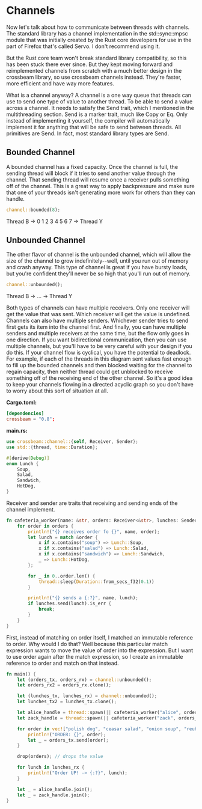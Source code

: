 # Channels
Now let's talk about how to communicate between threads with channels.
The standard library has a channel implementation in the std::sync::mpsc module that was initially
created by the Rust core developers for use in the part of Firefox that's called Servo.
I don't recommend using it.

But the Rust core team won't break standard library compatibility, so this has been stuck there ever since.
But they kept moving forward and reimplemented channels from scratch with a much better design in the
crossbeam library, so use crossbeam channels instead.
They're faster, more efficient and have way more features.

What is a channel anyway?
A channel is a one way queue that threads can use to send one type of value to another thread.
To be able to send a value across a channel.
It needs to satisfy the Send trait, which I mentioned in the multithreading section.
Send is a marker trait, much like Copy or Eq.
Only instead of implementing it yourself, the compiler will automatically implement it for anything that
will be safe to send between threads.
All primitives are Send. In fact, most standard library types are Send.

## Bounded Channel
A bounded channel has a fixed capacity.
Once the channel is full, the sending thread will block if it tries to send another value through the channel.
That sending thread will resume once a receiver pulls something off of the channel.
This is a great way to apply backpressure and make sure that one of your threads isn't generating more
work for others than they can handle.

```rust
channel::bounded(8);
```
Thread B -> 0 1 2 3 4 5 6 7 -> Thread Y

## Unbounded Channel
The other flavor of channel is the unbounded channel, which will allow the size of the channel to grow
indefinitely--well, until you run out of memory and crash anyway.
This type of channel is great if you have bursty loads, but you're confident they'll never be so high
that you'll run out of memory.

```rust
channel::unbounded();
```
Thread B -> ... -> Thread Y


Both types of channels can have multiple receivers.
Only one receiver will get the value that was sent.
Which receiver will get
the value is undefined.
Channels can also have multiple senders.
Whichever sender tries to send first gets its item into the channel first.
And finally, you can have multiple senders and multiple receivers at the same time, but the flow only
goes in one direction. If you want bidirectional communication, then you can use multiple channels, but you'll have to be
very careful with your design if you do this.
If your channel flow is cyclical, you have the potential to deadlock.
For example, if each of the threads in this diagram sent values fast enough to fill up the bounded
channels and then blocked waiting for the channel to regain capacity, then neither thread could get
unblocked to receive something off of the receiving end of the other channel.
So it's a good idea to keep your channels flowing in a directed acyclic graph so you don't have to
worry about this sort of situation at all.

**Cargo.toml:**
```toml
[dependencies]
crossbeam = "0.8";
```

**main.rs:**

```rust
use crossbeam::channel::{self, Receiver, Sender};
use std::{thread, time::Duration};

#[derive(Debug)]
enum Lunch {
    Soup,
    Salad,
    Sandwich,
    HotDog,
}
```

Receiver and sender are traits that receiving and sending ends of the channel implement.

```rust
fn cafeteria_worker(name: &str, orders: Receiver<&str>, lunches: Sender<Lunch>) {
    for order in orders {
        println!("{} receives order fo {}", name, order);
        let lunch = match &order {
            x if x.contains("soup") => Lunch::Soup,
            x if x.contains("salad") => Lunch::Salad,
            x if x.contains("sandwich") => Lunch::Sandwich,
            _ => Lunch::HotDog,
        };

        for _ in 0..order.len() {
            thread::sleep(Duration::from_secs_f32(0.1))
        }

        println!("{} sends a {:?}", name, lunch);
        if lunches.send(lunch).is_err {
            break;
        }
    }
}
```
First, instead of matching on order itself, I matched an immutable reference to order.
Why would I do that?
Well because this particular match expression wants to move the value of order into the expression.
But I want to use order again after the match expression, so I create an immutable reference to order
and match on that instead.
```rust
fn main() {
    let (orders_tx, orders_rx) = channel::unbounded();
    let orders_rx2 = orders_rx.clone();

    let (lunches_tx, lunches_rx) = channel::unbounded();
    let lunches_tx2 = lunches_tx.clone();

    let alice_handle = thread::spawn(|| cafeteria_worker("alice", orders_rx2, lunches_tx2));
    let zack_handle = thread::spawn(|| cafeteria_worker("zack", orders_rx, lunches_tx));

    for order in vec!["polish dog", "ceasar salad", "onion soup", "reuben sandwich"] {
        println!("ORDER: {}", order);
        let _ = orders_tx.send(order);
    }

    drop(orders); // drops the value

    for lunch in lunches_rx {
        println!("Order UP! -> {:?}", lunch);
    }

    let _ = alice_handle.join();
    let _ = zack_handle.join();
}
```